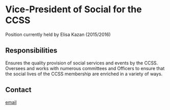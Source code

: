 <h1>Vice-President of Social for the CCSS</h1>

Position currently held by Elisa Kazan (2015/2016)

## Responsibilities

Ensures the quality provision of social services and events by the CCSS.
Oversees and works with numerous committees and Officers to ensure that the
social lives of the CCSS membership are enriched in a variety of ways.

## Contact

[email](mailto:elisakazan@ccss.carleton.ca)
